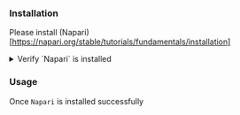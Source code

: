 ### Installation

Please install (Napari)[https://napari.org/stable/tutorials/fundamentals/installation]

<details close>
<summary>Verify `Napari` is installed</summary>
  <br>
  ```python
  $ conda activate napari-env
  $ napari
  ```
</details>


### Usage

Once `Napari` is installed successfully



